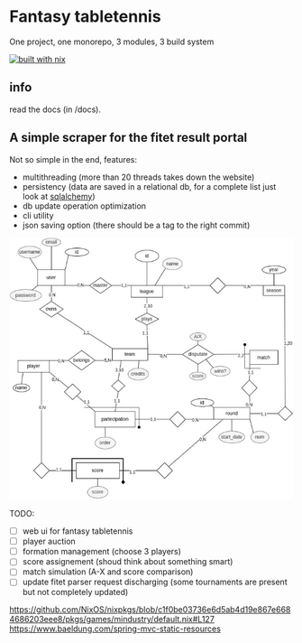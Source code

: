 # Fantasy tabletennis
One project, one monorepo, 3 modules, 3 build system

[![built with nix](https://builtwithnix.org/badge.svg)](https://builtwithnix.org)

## info

read the docs (in /docs).

## A simple scraper for the fitet result portal
Not so simple in the end, features:
- multithreading (more than 20 threads takes down the website)
- persistency (data are saved in a relational db, for a complete list just look 
at [sqlalchemy](https://sqlalchemy.org))
- db update operation optimization
- cli utility
- json saving option (there should be a tag to the right commit)

![db scheme](assets/db_scheme.jpg)

TODO:
- [ ] web ui for fantasy tabletennis
- [ ] player auction
- [ ] formation management (choose 3 players) 
- [ ] score assignement (shoud think about something smart)
- [ ] match simulation (A-X and score comparison)
- [ ] update fitet parser request discharging (some tournaments are present 
but not completely updated)
 
https://github.com/NixOS/nixpkgs/blob/c1f0be03736e6d5ab4d19e867e6684686203eee8/pkgs/games/mindustry/default.nix#L127
https://www.baeldung.com/spring-mvc-static-resources

